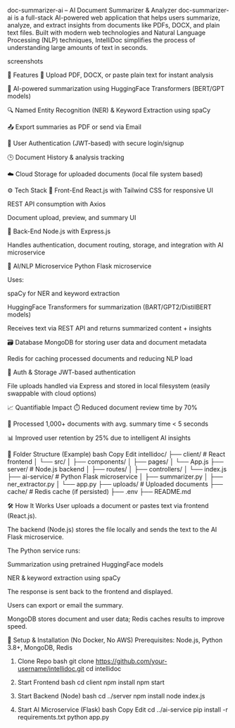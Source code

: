 doc-summarizer-ai – AI Document Summarizer & Analyzer
doc-summarizer-ai is a full-stack AI-powered web application that helps users summarize, analyze, and extract insights from documents like PDFs, DOCX, and plain text files. Built with modern web technologies and Natural Language Processing (NLP) techniques, IntelliDoc simplifies the process of understanding large amounts of text in seconds.

           
screenshots





🚀 Features
📄 Upload PDF, DOCX, or paste plain text for instant analysis

🤖 AI-powered summarization using HuggingFace Transformers (BERT/GPT models)

🔍 Named Entity Recognition (NER) & Keyword Extraction using spaCy

📤 Export summaries as PDF or send via Email

👥 User Authentication (JWT-based) with secure login/signup

🕒 Document History & analysis tracking

☁️ Cloud Storage for uploaded documents (local file system based)







⚙️ Tech Stack
🎨 Front-End
React.js with Tailwind CSS for responsive UI

REST API consumption with Axios

Document upload, preview, and summary UI

🧠 Back-End
Node.js with Express.js

Handles authentication, document routing, storage, and integration with AI microservice

🧬 AI/NLP Microservice
Python Flask microservice

Uses:

spaCy for NER and keyword extraction

HuggingFace Transformers for summarization (BART/GPT2/DistilBERT models)

Receives text via REST API and returns summarized content + insights

🗃️ Database
MongoDB for storing user data and document metadata

Redis for caching processed documents and reducing NLP load

🔐 Auth & Storage
JWT-based authentication

File uploads handled via Express and stored in local filesystem (easily swappable with cloud options)

📈 Quantifiable Impact
⏱️ Reduced document review time by 70%

📁 Processed 1,000+ documents with avg. summary time < 5 seconds

📊 Improved user retention by 25% due to intelligent AI insights





📂 Folder Structure (Example)
bash
Copy
Edit
intellidoc/
├── client/                # React frontend
│   └── src/
│       ├── components/
│       ├── pages/
│       └── App.js
├── server/                # Node.js backend
│   ├── routes/
│   ├── controllers/
│   └── index.js
├── ai-service/            # Python Flask microservice
│   ├── summarizer.py
│   ├── ner_extractor.py
│   └── app.py
├── uploads/               # Uploaded documents
├── cache/                 # Redis cache (if persisted)
├── .env
├── README.md




🛠️ How It Works
User uploads a document or pastes text via frontend (React.js).

The backend (Node.js) stores the file locally and sends the text to the AI Flask microservice.

The Python service runs:

Summarization using pretrained HuggingFace models

NER & keyword extraction using spaCy

The response is sent back to the frontend and displayed.

Users can export or email the summary.

MongoDB stores document and user data; Redis caches results to improve speed.





🧪 Setup & Installation (No Docker, No AWS)
Prerequisites:
Node.js, Python 3.8+, MongoDB, Redis

1. Clone Repo
bash
git clone https://github.com/your-username/intellidoc.git
cd intellidoc


2. Start Frontend
bash
cd client
npm install
npm start


3. Start Backend (Node)
bash
cd ../server
npm install
node index.js


4. Start AI Microservice (Flask)
bash
Copy
Edit
cd ../ai-service
pip install -r requirements.txt
python app.py


